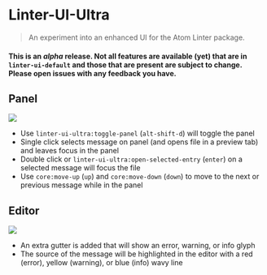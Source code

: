# Linter-UI-Ultra
> An experiment into an enhanced UI for the Atom Linter package.

#### This is an _alpha_ release. Not all features are available (yet) that are in `linter-ui-default` and those that are present are subject to change. Please open issues with any feedback you have.

## Panel

![](https://user-images.githubusercontent.com/753919/28002478-686f307e-64ea-11e7-83c7-b41a2ef130c8.png)
 
 - Use `linter-ui-ultra:toggle-panel` (`alt-shift-d`) will toggle the panel
 - Single click selects message on panel (and opens file in a preview tab) and leaves focus in the panel
 - Double click or `linter-ui-ultra:open-selected-entry` (`enter`) on a selected message will focus the file 
 - Use `core:move-up` (`up`) and `core:move-down` (`down`) to move to the next or previous message while in the panel
 
## Editor

![](https://user-images.githubusercontent.com/753919/28002548-05159f94-64eb-11e7-97b4-9ce23d8f0cda.png)

 - An extra gutter is added that will show an error, warning, or info glyph
 - The source of the message will be highlighted in the editor with a red (error), yellow (warning), or blue (info) wavy line
